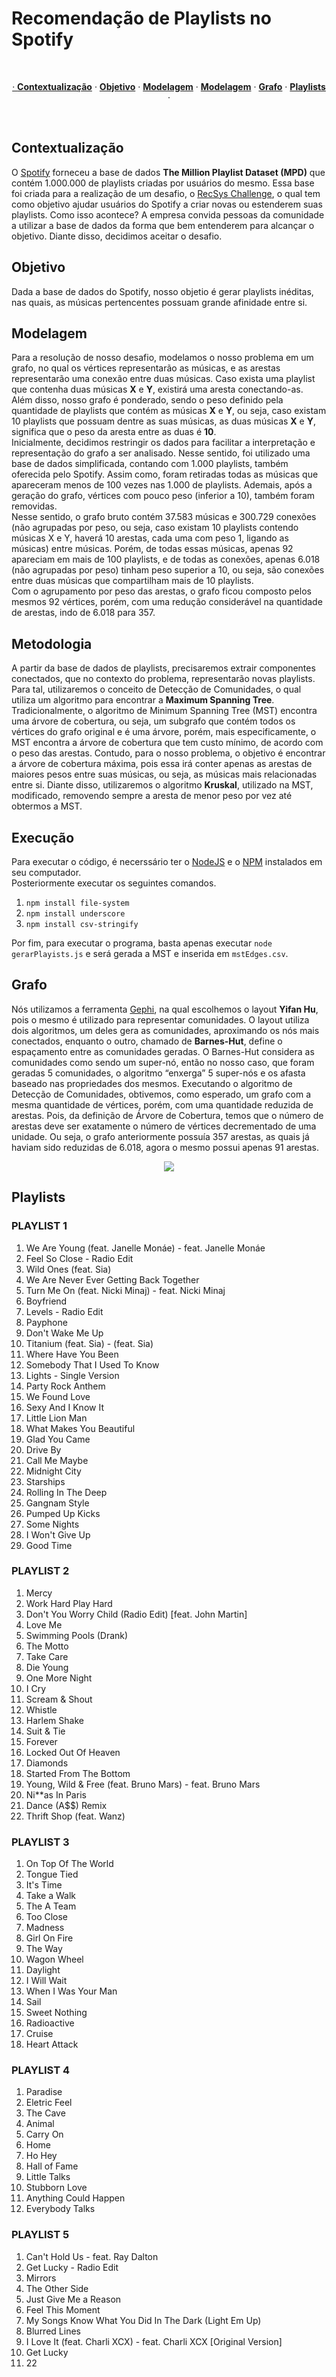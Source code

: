 # Recomendação de Playlists no Spotify

<br/>
<p align="center">
  <a href="#Contextualização"> · <strong>Contextualização</strong></a> ·
  <a href="#Objetivo"><strong>Objetivo</strong></a> ·
  <a href="#Modelagem"><strong>Modelagem</strong></a> ·
  <a href="#Metodologia"><strong>Modelagem</strong></a> ·
  <a href="#Grafo"><strong>Grafo</strong></a> ·
  <a href="#Playlists"><strong>Playlists</strong></a> ·
</p>
<br/>


## Contextualização

O [Spotify](https://www.spotify.com) forneceu a base de dados **The Million Playlist Dataset (MPD)** que contém 1.000.000 de playlists 
criadas por usuários do mesmo. Essa base foi criada para a realização de um desafio, o [RecSys Challenge](http://www.recsyschallenge.com/2018/),
o qual tem como objetivo ajudar usuários do Spotify a criar novas ou estenderem suas playlists. Como isso acontece? A empresa convida
pessoas da comunidade a utilizar a base de dados da forma que bem entenderem para alcançar o objetivo. Diante disso, decidimos aceitar o desafio.

## Objetivo

Dada a base de dados do Spotify, nosso objetio é gerar playlists inéditas, nas quais, as músicas pertencentes possuam grande afinidade
entre si.

## Modelagem

Para a resolução de nosso desafio, modelamos o nosso problema em um grafo, no qual os vértices representarão as músicas, e as arestas
representarão uma conexão entre duas músicas. Caso exista uma playlist que contenha duas músicas **X** e **Y**, existirá uma aresta
conectando-as. Além disso, nosso grafo é ponderado, sendo o peso definido pela quantidade de playlists que contém as músicas **X** e
**Y**, ou seja, caso existam 10 playlists que possuam dentre as suas músicas, as duas músicas **X** e **Y**, significa que o peso da
aresta entre as duas é **10**.  
Inicialmente, decidimos restringir os dados para facilitar a interpretação e representação do grafo a ser analisado. Nesse sentido, foi 
utilizado uma base de dados simplificada, contando com 1.000 playlists, também oferecida pelo Spotify. Assim como, foram retiradas todas
as músicas que apareceram menos de 100 vezes nas 1.000 de playlists. Ademais, após a geração do grafo, vértices com pouco peso (inferior
a 10), também foram removidas.  
Nesse sentido, o grafo bruto contém 37.583 músicas e 300.729 conexões (não agrupadas por peso, ou seja, caso existam 10 playlists contendo
músicas X e Y, haverá 10 arestas, cada uma com peso 1, ligando as músicas) entre músicas. Porém, de todas essas músicas, apenas 92
apareciam em mais de 100 playlists, e de todas as conexões, apenas 6.018 (não agrupadas por peso) tinham peso superior a 10, ou seja, 
são conexões entre duas músicas que compartilham mais de 10 playlists.  
Com o agrupamento por peso das arestas, o grafo ficou composto pelos mesmos 92 vértices, porém, com uma redução considerável na quantidade
de arestas, indo de 6.018 para 357.

## Metodologia

A partir da base de dados de playlists, precisaremos extrair  componentes conectados, que no contexto do problema, representarão novas
playlists. Para tal, utilizaremos o conceito de Detecção de Comunidades, o qual utiliza um algoritmo para encontrar a **Maximum Spanning
Tree**.  
Tradicionalmente, o algoritmo de Minimum Spanning Tree (MST) encontra uma árvore de cobertura, ou seja, um subgrafo que contém todos os
vértices do grafo original e é uma árvore, porém, mais especificamente, o MST encontra a árvore de cobertura que tem custo mínimo, de
acordo com o peso das arestas. Contudo, para o nosso problema, o objetivo é encontrar a árvore de cobertura máxima, pois essa irá conter
apenas as arestas de maiores pesos entre suas músicas, ou seja, as músicas mais relacionadas entre si. Diante disso, utilizaremos o
algoritmo **Kruskal**, utilizado na MST, modificado, removendo sempre a aresta de menor peso por vez até obtermos a MST.

## Execução

Para executar o código, é necerssário ter o [NodeJS](https://nodejs.org/en/) e o [NPM](https://www.npmjs.com/) instalados em seu computador.  
Posteriormente executar os seguintes comandos.

1. `npm install file-system`
1. `npm install underscore`
1. `npm install csv-stringify`

Por fim, para executar o programa, basta apenas executar `node gerarPlayists.js` e será gerada a MST e inserida em `mstEdges.csv`.

## Grafo

Nós utilizamos a ferramenta [Gephi](https://gephi.org/), na qual escolhemos o layout **Yifan Hu**, pois o mesmo é utilizado para representar
comunidades. O layout utiliza dois algoritmos, um deles gera as comunidades, aproximando os nós mais conectados, enquanto o outro,
chamado de **Barnes-Hut**, define o espaçamento entre as comunidades geradas. O Barnes-Hut considera as comunidades como sendo um
super-nó, então no nosso caso, que foram geradas 5 comunidades, o algoritmo “enxerga” 5 super-nós e os afasta baseado nas propriedades dos mesmos.
Executando o algoritmo de Detecção de Comunidades, obtivemos, como esperado, um grafo com a mesma quantidade de vértices, porém, com uma
quantidade reduzida de arestas. Pois, da definição de Árvore de Cobertura, temos que o número de arestas deve ser exatamente o número de
vértices decrementado de uma unidade. Ou seja, o grafo anteriormente possuía 357 arestas, as quais já haviam sido reduzidas de 6.018,
agora o mesmo possui apenas 91 arestas.  

<p align="center">
  <img src="./images/comunidades.png"></a>
</p>

## Playlists

### PLAYLIST 1
1. We Are Young (feat. Janelle Monáe) - feat. Janelle Monáe
2. Feel So Close - Radio Edit
3. Wild Ones (feat. Sia)
4. We Are Never Ever Getting Back Together
5. Turn Me On (feat. Nicki Minaj) - feat. Nicki Minaj
6. Boyfriend
7. Levels - Radio Edit
8. Payphone
9. Don't Wake Me Up
10. Titanium (feat. Sia) - (feat. Sia)
11. Where Have You Been
12. Somebody That I Used To Know
13. Lights - Single Version
14. Party Rock Anthem
15. We Found Love
16. Sexy And I Know It
17. Little Lion Man
18. What Makes You Beautiful
19. Glad You Came
20. Drive By
21. Call Me Maybe
22. Midnight City
23. Starships
24. Rolling In The Deep
25. Gangnam Style
26. Pumped Up Kicks
17. Some Nights
28. I Won't Give Up
29. Good Time

### PLAYLIST 2
1. Mercy
1. Work Hard Play Hard
1. Don't You Worry Child (Radio Edit) [feat. John Martin]
1. Love Me
1. Swimming Pools (Drank)
1. The Motto
1. Take Care
1. Die Young
1. One More Night
1. I Cry
1. Scream & Shout
1. Whistle
1. Harlem Shake
1. Suit & Tie
1. Forever
1. Locked Out Of Heaven
1. Diamonds
1. Started From The Bottom
1. Young, Wild & Free (feat. Bruno Mars) - feat. Bruno Mars
1. Ni**as In Paris
1. Dance (A$$) Remix
1. Thrift Shop (feat. Wanz)

### PLAYLIST 3

1. On Top Of The World
1. Tongue Tied
1. It's Time
1. Take a Walk
1. The A Team
1. Too Close
1. Madness
1. Girl On Fire
1. The Way
1. Wagon Wheel
1. Daylight
1. I Will Wait
1. When I Was Your Man
1. Sail
1. Sweet Nothing
1. Radioactive
1. Cruise
1. Heart Attack

### PLAYLIST 4

1. Paradise
1. Eletric Feel
1. The Cave
1. Animal
1. Carry On
1. Home
1. Ho Hey
1. Hall of Fame
1. Little Talks
1. Stubborn Love
1. Anything Could Happen
1. Everybody Talks

### PLAYLIST 5

1. Can't Hold Us - feat. Ray Dalton
1. Get Lucky - Radio Edit
1. Mirrors
1. The Other Side
1. Just Give Me a Reason
1. Feel This Moment
1. My Songs Know What You Did In The Dark (Light Em Up)
1. Blurred Lines
1. I Love It (feat. Charli XCX) - feat. Charli XCX [Original Version]
1. Get Lucky
1. 22  
